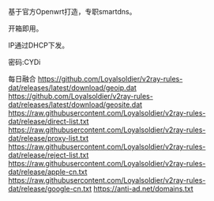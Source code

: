 基于官方Openwrt打造，专职smartdns。

开箱即用。

IP通过DHCP下发。

密码:CYDi

每日融合
https://github.com/Loyalsoldier/v2ray-rules-dat/releases/latest/download/geoip.dat
https://github.com/Loyalsoldier/v2ray-rules-dat/releases/latest/download/geosite.dat
https://raw.githubusercontent.com/Loyalsoldier/v2ray-rules-dat/release/direct-list.txt
https://raw.githubusercontent.com/Loyalsoldier/v2ray-rules-dat/release/proxy-list.txt
https://raw.githubusercontent.com/Loyalsoldier/v2ray-rules-dat/release/reject-list.txt
https://raw.githubusercontent.com/Loyalsoldier/v2ray-rules-dat/release/apple-cn.txt
https://raw.githubusercontent.com/Loyalsoldier/v2ray-rules-dat/release/google-cn.txt
https://anti-ad.net/domains.txt
